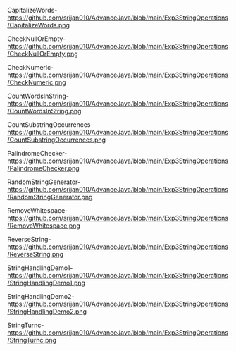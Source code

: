 CapitalizeWords-https://github.com/srijan010/AdvanceJava/blob/main/Exp3StringOperations/CapitalizeWords.png


CheckNullOrEmpty-https://github.com/srijan010/AdvanceJava/blob/main/Exp3StringOperations/CheckNullOrEmpty.png

CheckNumeric-https://github.com/srijan010/AdvanceJava/blob/main/Exp3StringOperations/CheckNumeric.png

CountWordsInString-https://github.com/srijan010/AdvanceJava/blob/main/Exp3StringOperations/CountWordsInString.png

CountSubstringOccurrences-https://github.com/srijan010/AdvanceJava/blob/main/Exp3StringOperations/CountSubstringOccurrences.png

PalindromeChecker-https://github.com/srijan010/AdvanceJava/blob/main/Exp3StringOperations/PalindromeChecker.png

RandomStringGenerator-https://github.com/srijan010/AdvanceJava/blob/main/Exp3StringOperations/RandomStringGenerator.png

RemoveWhitespace-https://github.com/srijan010/AdvanceJava/blob/main/Exp3StringOperations/RemoveWhitespace.png

ReverseString-https://github.com/srijan010/AdvanceJava/blob/main/Exp3StringOperations/ReverseString.png

StringHandlingDemo1-https://github.com/srijan010/AdvanceJava/blob/main/Exp3StringOperations/StringHandlingDemo1.png

StringHandlingDemo2-https://github.com/srijan010/AdvanceJava/blob/main/Exp3StringOperations/StringHandlingDemo2.png

StringTurnc-https://github.com/srijan010/AdvanceJava/blob/main/Exp3StringOperations/StringTurnc.png


